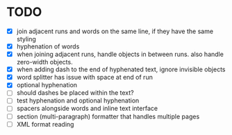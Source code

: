 # TODO

- [x] join adjacent runs and words on the same line, if they have the same styling
- [x] hyphenation of words
- [x] when joining adjacent runs, handle objects in between runs. also handle zero-width objects.
- [x] when adding dash to the end of hyphenated text, ignore invisible objects
- [x] word splitter has issue with space at end of run
- [x] optional hyphenation
- [ ] should dashes be placed within the text?
- [ ] test hyphenation and optional hyphenation
- [ ] spacers alongside words and inline text interface
- [ ] section (multi-paragraph) formatter that handles multiple pages
- [ ] XML format reading
